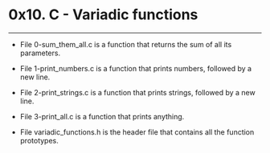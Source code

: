 # 0x10. C - Variadic functions
-------------

* File 0-sum_them_all.c is a function that returns the sum of all its parameters.

* File 1-print_numbers.c is a function that prints numbers, followed by a new line.

* File 2-print_strings.c is a function that prints strings, followed by a new line.

* File 3-print_all.c is a function that prints anything.

* File variadic_functions.h is the header file that contains all the function prototypes.
